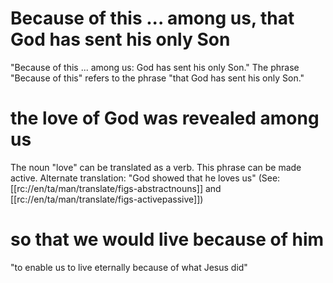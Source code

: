 # Because of this ... among us, that God has sent his only Son

"Because of this ... among us: God has sent his only Son." The phrase "Because of this" refers to the phrase "that God has sent his only Son."

# the love of God was revealed among us

The noun "love" can be translated as a verb. This phrase can be made active. Alternate translation: "God showed that he loves us" (See: [[rc://en/ta/man/translate/figs-abstractnouns]] and [[rc://en/ta/man/translate/figs-activepassive]])

# so that we would live because of him

"to enable us to live eternally because of what Jesus did"

